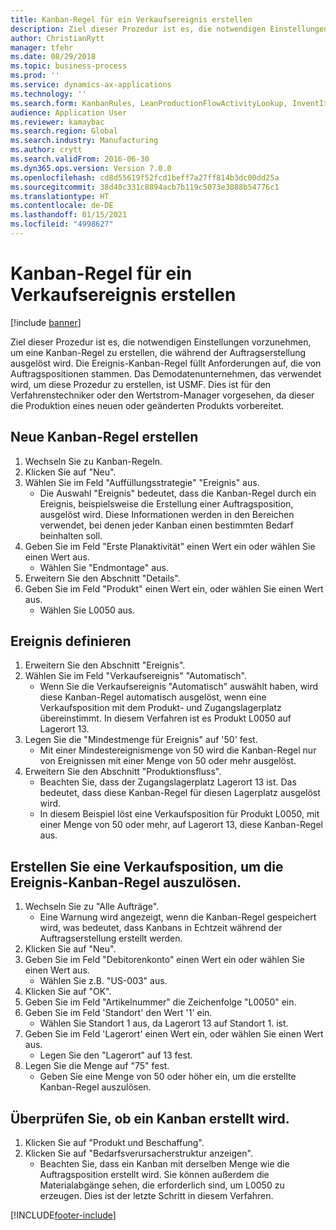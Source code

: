 ```yaml
---
title: Kanban-Regel für ein Verkaufsereignis erstellen
description: Ziel dieser Prozedur ist es, die notwendigen Einstellungen vorzunehmen, um eine Kanban-Regel zu erstellen, die während der Auftragserstellung ausgelöst wird.
author: ChristianRytt
manager: tfehr
ms.date: 08/29/2018
ms.topic: business-process
ms.prod: ''
ms.service: dynamics-ax-applications
ms.technology: ''
ms.search.form: KanbanRules, LeanProductionFlowActivityLookup, InventItemIdLookupSimple, SalesTableListPage, SalesCreateOrder, SalesTable, LeanPeggingTree
audience: Application User
ms.reviewer: kamaybac
ms.search.region: Global
ms.search.industry: Manufacturing
ms.author: crytt
ms.search.validFrom: 2016-06-30
ms.dyn365.ops.version: Version 7.0.0
ms.openlocfilehash: cd8d55619f52fcd1beff7a27ff814b3dc00dd25a
ms.sourcegitcommit: 38d40c331c8894acb7b119c5073e3088b54776c1
ms.translationtype: HT
ms.contentlocale: de-DE
ms.lasthandoff: 01/15/2021
ms.locfileid: "4998627"
---
```

# <a name="create-a-sales-event-kanban-rule"></a>Kanban-Regel für ein Verkaufsereignis erstellen

[!include [banner](../../includes/banner.md)]

Ziel dieser Prozedur ist es, die notwendigen Einstellungen vorzunehmen, um eine Kanban-Regel zu erstellen, die während der Auftragserstellung ausgelöst wird. Die Ereignis-Kanban-Regel füllt Anforderungen auf, die von Auftragspositionen stammen. Das Demodatenunternehmen, das verwendet wird, um diese Prozedur zu erstellen, ist USMF. Dies ist für den Verfahrenstechniker oder den Wertstrom-Manager vorgesehen, da dieser die Produktion eines neuen oder geänderten Produkts vorbereitet.




## <a name="create-a-new-kanban-rule"></a>Neue Kanban-Regel erstellen
1. Wechseln Sie zu Kanban-Regeln.
2. Klicken Sie auf "Neu".
3. Wählen Sie im Feld "Auffüllungsstrategie" "Ereignis" aus.
    * Die Auswahl "Ereignis" bedeutet, dass die Kanban-Regel durch ein Ereignis, beispielsweise die Erstellung einer Auftragsposition, ausgelöst wird.   Diese Informationen werden in den Bereichen verwendet, bei denen jeder Kanban einen bestimmten Bedarf beinhalten soll.  
4. Geben Sie im Feld "Erste Planaktivität" einen Wert ein oder wählen Sie einen Wert aus.
    * Wählen Sie "Endmontage" aus.  
5. Erweitern Sie den Abschnitt "Details".
6. Geben Sie im Feld "Produkt" einen Wert ein, oder wählen Sie einen Wert aus.
    * Wählen Sie L0050 aus.  

## <a name="define-an-event"></a>Ereignis definieren
1. Erweitern Sie den Abschnitt "Ereignis".
2. Wählen Sie im Feld "Verkaufsereignis" "Automatisch".
    * Wenn Sie die Verkaufsereignis "Automatisch" auswählt haben, wird diese Kanban-Regel automatisch ausgelöst, wenn eine Verkaufsposition mit dem Produkt- und Zugangslagerplatz übereinstimmt. In diesem Verfahren ist es Produkt L0050 auf Lagerort 13.  
3. Legen Sie die "Mindestmenge für Ereignis" auf '50' fest.
    * Mit einer Mindestereignismenge von 50 wird die Kanban-Regel nur von Ereignissen mit einer Menge von 50 oder mehr ausgelöst.  
4. Erweitern Sie den Abschnitt "Produktionsfluss".
    * Beachten Sie, dass der Zugangslagerplatz Lagerort 13 ist. Das bedeutet, dass diese Kanban-Regel für diesen Lagerplatz ausgelöst wird.  
    * In diesem Beispiel löst eine Verkaufsposition für Produkt L0050, mit einer Menge von 50 oder mehr, auf Lagerort 13, diese Kanban-Regel aus.  

## <a name="create-sales-line-to-trigger-event-kanban-rule"></a>Erstellen Sie eine Verkaufsposition, um die Ereignis-Kanban-Regel auszulösen.
1. Wechseln Sie zu "Alle Aufträge".
    * Eine Warnung wird angezeigt, wenn die Kanban-Regel gespeichert wird, was bedeutet, dass Kanbans in Echtzeit während der Auftragserstellung erstellt werden.  
2. Klicken Sie auf "Neu".
3. Geben Sie im Feld "Debitorenkonto" einen Wert ein oder wählen Sie einen Wert aus.
    * Wählen Sie z.B. "US-003" aus.  
4. Klicken Sie auf "OK".
5. Geben Sie im Feld "Artikelnummer" die Zeichenfolge "L0050" ein.
6. Geben Sie im Feld 'Standort' den Wert '1' ein.
    * Wählen Sie Standort 1 aus, da Lagerort 13 auf Standort 1. ist.  
7. Geben Sie im Feld 'Lagerort' einen Wert ein, oder wählen Sie einen Wert aus.
    * Legen Sie den "Lagerort" auf 13 fest.  
8. Legen Sie die Menge auf "75" fest.
    * Geben Sie eine Menge von 50 oder höher ein, um die erstellte Kanban-Regel auszulösen.  

## <a name="verify-that-kanban-is-created"></a>Überprüfen Sie, ob ein Kanban erstellt wird.
1. Klicken Sie auf "Produkt und Beschaffung".
2. Klicken Sie auf "Bedarfsverursacherstruktur anzeigen".
    * Beachten Sie, dass ein Kanban mit derselben Menge wie die Auftragsposition erstellt wird. Sie können außerdem die Materialabgänge sehen, die erforderlich sind, um L0050 zu erzeugen. Dies ist der letzte Schritt in diesem Verfahren.  



[!INCLUDE[footer-include](../../../includes/footer-banner.md)]